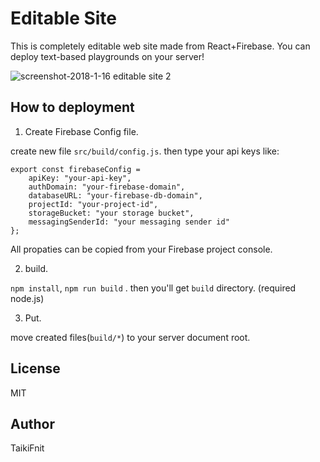 # Editable Site

This is completely editable web site made from React+Firebase.
You can deploy text-based playgrounds on your server!

![screenshot-2018-1-16 editable site 2](https://user-images.githubusercontent.com/8556774/34991194-11318ef2-fb0c-11e7-9412-c719eaec79d4.png)

## How to deployment

1. Create Firebase Config file. 

create new file `src/build/config.js`. then type your api keys like:

```
export const firebaseConfig = 
    apiKey: "your-api-key",
    authDomain: "your-firebase-domain",
    databaseURL: "your-firebase-db-domain",
    projectId: "your-project-id",
    storageBucket: "your storage bucket",
    messagingSenderId: "your messaging sender id"
};
```

All propaties can be copied from your Firebase project console. 

2. build. 

`npm install`, `npm run build` . then you'll get `build` directory. (required node.js)

3. Put. 

move created files(`build/*`) to your server document root.

## License
MIT

## Author
TaikiFnit
